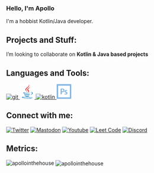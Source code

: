 ### Hello, I'm Apollo
I'm a hobbist Kotlin/Java developer.

## Projects and Stuff:
I’m looking to collaborate on **Kotlin & Java based projects**

## Languages and Tools:
<a href="https://git-scm.com/" target="_blank" rel="noreferrer"> 
  <img src="https://www.vectorlogo.zone/logos/git-scm/git-scm-icon.svg" alt="git" width="40" height="40"/> 
</a> 
<a href="https://www.java.com" target="_blank" rel="noreferrer"> 
  <img src="https://raw.githubusercontent.com/devicons/devicon/master/icons/java/java-original.svg" alt="java" width="40" height="40"/> 
</a> 
<a href="https://kotlinlang.org" target="_blank" rel="noreferrer"> 
  <img src="https://www.vectorlogo.zone/logos/kotlinlang/kotlinlang-icon.svg" alt="kotlin" width="40" height="40"/> 
</a> 
<a href="https://www.photoshop.com/en" target="_blank" rel="noreferrer"> 
  <img src="https://raw.githubusercontent.com/devicons/devicon/master/icons/photoshop/photoshop-line.svg" alt="photoshop" width="40" height="40"/> 
</a> 

## Connect with me:
[![Twitter](https://img.shields.io/badge/twitter-@Apollointhehous-1DA1F2.svg?style=flat-square&logo=twitter&logoColor=white&labelColor=262626)](https://twitter.com/Apollointhehous)
[![Mastodon](https://img.shields.io/badge/mastodon-@Apollointhehouse-5A46DA.svg?style=flat-square&logo=mastodon&logoColor=white&labelColor=262626)](https://kolektiva.social/@Apollointhehouse)
[![Youtube](https://img.shields.io/badge/youtube-@Apollointhehouse-FF1A1A.svg?style=flat-square&logo=youtube&logoColor=white&labelColor=262626)](https://www.youtube.com/channel/UCjtBczEkeetWEF4E6XeMDJA)
[![Leet Code](https://img.shields.io/badge/leet-Apollointhehous-FFA116.svg?style=flat-square&logo=leetcode&logoColor=white&labelColor=262626)](https://twitter.com/Apollointhehous)
[![Discord](https://img.shields.io/badge/discord-@Apollointhehous-7289DA.svg?style=flat-square&logo=discord&logoColor=white&labelColor=262626)](https://twitter.com/Apollointhehous)

## Metrics:
<p><img align="left" height="195" src="https://github-readme-stats-one-orcin.vercel.app/api/top-langs?username=apollointhehouse&show_icons=true&theme=tokyonight&locale=en" alt="apollointhehouse" /></p>
<p>&nbsp;<img align="center" src="https://github-readme-stats-one-orcin.vercel.app/api?username=apollointhehouse&show_icons=true&theme=tokyonight&locale=en" alt="apollointhehouse" /></p>
